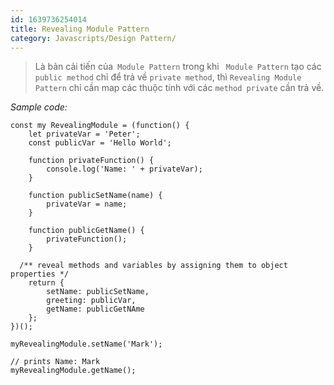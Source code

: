 ```yaml
---
id: 1639736254014
title: Revealing Module Pattern
category: Javascripts/Design Pattern/
---
```


> Là bản cải tiến của` Module Pattern` trong khi ` Module Pattern` tạo các `public method` chỉ để trả về `private method`, thì `Revealing Module Pattern` chỉ cần map các thuộc tính với các `method private` cần trả về.

*Sample code:*

```
const my RevealingModule = (function() {
    let privateVar = 'Peter';
    const publicVar = 'Hello World';
    
    function privateFunction() {
        console.log('Name: ' + privateVar);
    }
    
    function publicSetName(name) {
        privateVar = name;
    }
    
    function publicGetName() {
        privateFunction();
    }
    
  /** reveal methods and variables by assigning them to object properties */
    return {
        setName: publicSetName,
        greeting: publicVar,
        getName: publicGetNAme
    };
})();

myRevealingModule.setName('Mark');

// prints Name: Mark
myRevealingModule.getName();
```
